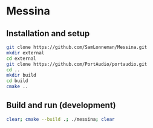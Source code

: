 # Messina

## Installation and setup
```bash
git clone https://github.com/SamLonneman/Messina.git
mkdir external
cd external
git clone https://github.com/PortAudio/portaudio.git
cd ..
mkdir build
cd build
cmake ..
```

## Build and run (development)
```bash
clear; cmake --build .; ./messina; clear
```